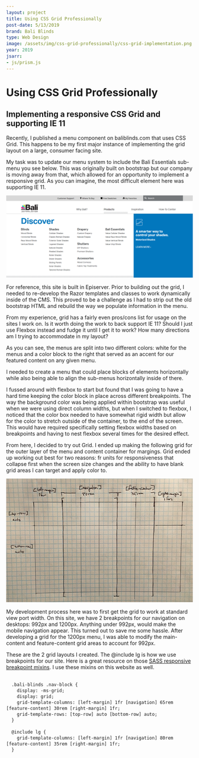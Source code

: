 ```yaml
---
layout: project
title: Using CSS Grid Professionally
post-date: 5/13/2019
brand: Bali Blinds
type: Web Design
image: /assets/img/css-grid-professionally/css-grid-implementation.png
year: 2019
jsarr: 
- js/prism.js
---
```


# Using CSS Grid Professionally

## Implementing a responsive CSS Grid and supporting IE 11


Recently, I published a menu component on baliblinds.com that uses CSS Grid. This happens to be my first major instance of implementing the grid layout on a large, consumer facing site.

My task was to update our menu system to include the Bali Essentials sub-menu you see below. This was originally built on bootstrap but our company is moving away from that, which allowed for an opportunity to implement a responsive grid. As you can imagine, the most difficult element here was supporting IE 11. 

![Final grid implementation](../assets/img/css-grid-professionally/css-grid-menu-baliblinds.png)

For reference, this site is built in Episerver. Prior to building out the grid, I needed to re-develop the Razor templates and classes to work dynamically inside of the CMS. This proved to be a challenge as I had to strip out the old bootstrap HTML and rebuild the way we populate information in the menu.

From my experience, grid has a fairly even pros/cons list for usage on the sites I work on. Is it worth doing the work to back support IE 11? Should I just use Flexbox instead and fudge it until I get it to work? How many directions am I trying to accommodate in my layout? 

 As you can see, the menus are split into two different colors: white for the menus and a color block to the right that served as an accent for our featured content on any given menu.

I needed to create a menu that could place blocks of elements horizontally while also being able to align the sub-menus horizontally inside of there.

I fussed around with flexbox to start but found that I was going to have a hard time keeping the color block in place across different breakpoints. The way the background color was being applied within bootstrap was useful when we were using direct column widths, but when I switched to flexbox, I noticed that the color box needed to have somewhat rigid width but allow for the color to stretch outside of the container, to the end of the screen. This would have required specifically setting flexbox widths based on breakpoints and having to nest flexbox several times for the desired effect. 

From here, I decided to try out Grid. I ended up making the following grid for the outer layer of the menu and content container for margings. Grid ended up working out best for two reasons: fr units for responsiveness that collapse first when the screen size changes and the ability to have blank grid areas I can target and apply color to.

![Grid Example One](../assets/img/css-grid-professionally/grid-example-layer-one.png)

My development process here was to first get the grid to work at standard view port width. On this site, we have 2 breakpoints for our navigation on desktops: 992px and 1200px. Anything under 992px, would make the mobile navigation appear. This turned out to save me some hassle. After developing a grid for the 1200px menu, I was able to modify the main-content and feature-content grid areas to account for 992px. 

These are the 2 grid layouts I created. The @include lg is how we use breakpoints for our site. Here is a great resource on those [SASS responsive breakpoint mixins](https://daviseford.com/blog/2018/01/10/scss-responsive-media-query-mixins.html). I use these mixins on this website as well.

<pre>
  <code class="language-css">
  .bali-blinds .nav-block {
    display: -ms-grid;
    display: grid;
    grid-template-columns: [left-margin] 1fr [navigation] 65rem [feature-content] 30rem [right-margin] 1fr;
    grid-template-rows: [top-row] auto [bottom-row] auto;
  }

  @include lg {
    grid-template-columns: [left-margin] 1fr [navigation] 80rem [feature-content] 35rem [right-margin] 1fr;
  }

  </code>
</pre>
